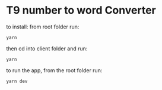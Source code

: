 # T9 number to word Converter

to install: from root folder run:
```
yarn
```
then cd into client folder and run:
```
yarn
```
to run the app, from the root folder run:
```
yarn dev
```

